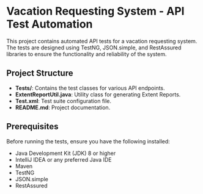 # Vacation Requesting System - API Test Automation

This project contains automated API tests for a vacation requesting system. The tests are designed using TestNG, JSON.simple, and RestAssured libraries to ensure the functionality and reliability of the system.

## Project Structure

- **Tests/**: Contains the test classes for various API endpoints.
- **ExtentReportUtil.java**: Utility class for generating Extent Reports.
- **Test.xml**: Test suite configuration file.
- **README.md**: Project documentation.

## Prerequisites

Before running the tests, ensure you have the following installed:

- Java Development Kit (JDK) 8 or higher
- IntelliJ IDEA or any preferred Java IDE
- Maven
- TestNG
- JSON.simple
- RestAssured
